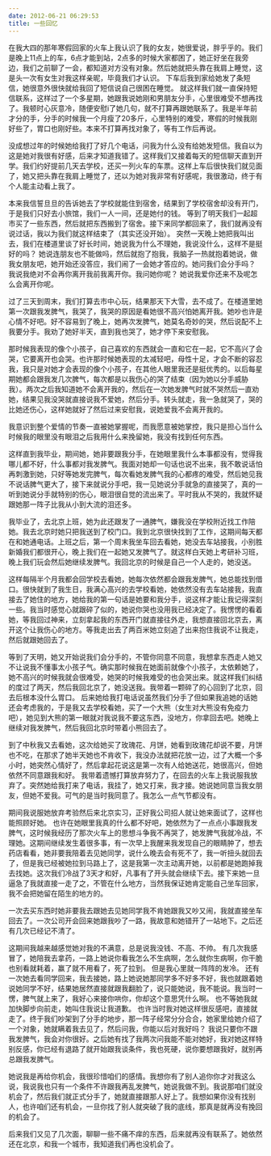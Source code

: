 ```yaml
---
date: 2012-06-21 06:29:53
title: 一些回忆
---
```



<p>
	在我大四的那年寒假回家的火车上我认识了我的女友，她很爱说，胖乎乎的。我们是晚上11点上的车，6点才能到站，2点多的时候大家都困了，她正好坐在我旁边，我们之前聊了一会，都知道对方没有对象。然后她就把头靠在我肩上睡觉，这是头一次有女生对我这样亲昵，毕竟我们才认识。 下车后我到家给她发了条短信，她很意外很快就给我回了短信说自己很困在睡觉。 就这样我们就一直保持短信联系，这样过了一个多星期，她跟我说她刚和男朋友分手，心里很难受不想再找了。我顿时心灰意冷，随便安慰i了她几句，就不打算再跟她联系了。我是半年前才分的手，分手的时候我一个月瘦了20多斤，心里特别的难受，寒假的时候我刚好些了，胃口也刚好些。本来不打算再找对象了，等有工作后再说。
</p>
<p>
	没成想过年的时候她给我打了好几个电话，问我为什么没有给她发短信。我自以为这是她对我很有好感，后来才知道我错了。这样我们又接着每天的短信聊天直到开学。我们约好提前几天去学校，还买一列火车的车票。这样上车后很快我们就见面了，她又把头靠在我肩上睡觉了，还以为她对我非常有好感呢，我很激动，终于有个人能主动看上我了。
</p>
<p>
	本来我信誓旦旦的告诉她去了学校就能住到宿舍，结果到了学校宿舍却没有开门，于是我们只好去小旅馆，我们一人一间，还是她付的钱。 等到了明天我们一起超市买了一些东西，然后就把东西搬到了宿舍。接下来同学都回来了，我们就再没有说过话，我以为我们就这样结束了（其实还没开始）。 突然一天晚上她把我叫出去，我们在楼道里谈了好长时间，她说我为什么不理她，我说没什么，这样不是挺好的吗？ 她说连朋友也不能做吗，然后就抱了抱我，我脑子一热就抱着她说，做我女朋友吧，她开始还没答应，我们闹了一会她才答应的。她问我们会分手吗？ 我说我绝对不会再你离开我前我离开你。我问她你呢？ 她说我爱你还来不及呢怎么会离开你呢。
</p>
<p>
	过了三天到周末，我们打算去市中心玩，结果那天下大雪，去不成了。在楼道里她第一次跟我发脾气，我哭了，我哭的原因是看她很不高兴怕她离开我。她吵也许是心情不好吧。好不容易到了晚上，她再次发脾气，她莫名奇妙的哭，然后说配不上我要分手。我劝了她好半天，直到我也哭了，她才停下来安慰我。
</p>
<p>
	那时候我表现的像个小孩子，自己喜欢的东西就会一直和它在一起，它不高兴了会哭，它要离开也会哭。也许那时候她表现的太减轻吧，母性十足，才会不断的容忍我，我只是对她才会表现的像个小孩子，在其他人眼里我还是挺优秀的。以后每星期她都会跟我发几次脾气，每次都是以我伤心的哭了结束（因为她以分手威胁我）。两次之后我知道她不会离开我的，然后在一次她发脾气时就不哭然后一直劝她，结果见我没哭就直接说我不爱她，然后分手。转头就走，我一急就哭了，哭的比她还伤心，这样她就好了然后过来安慰我，说她爱我不会离开我的。
</p>
<p>
	我意识到整个爱情的节奏一直被她掌握呢，而我愿意被她掌控，我只是担心当什么时候我的眼里没有眼泪之后我用什么来挽留她，我没有找到任何东西。
</p>
<p>
	这样直到我毕业，期间她，她非要跟我分手，在她眼里我什么本事都没有，觉得我哪儿都不好，什么事都对我发脾气。我面对她却一句话也说不出来，我不敢说话怕再刺激到她，只好等她发完脾气，每次看她发脾气我的心都疼的难受，然后她见我不说话脾气更大了，接下来就说分手吧，我一见她说分手就急的直接哭了，真的一听到她说分手就特别的伤心，眼泪很自觉的流出来了。平时我从不哭的，我就怀疑跟她那一阵子比我从小到大流的泪还多。
</p>
<p>
	我毕业了，去北京上班，她为此还跟发了一通脾气，嫌我没在学校附近找工作陪她。我去北京时她只把我送到了校门口。我到北京很快找到了工作，这期间每天都在和她通电话。上班之后，第一个周末我坐车回去看她，她没去车站接我，小别胜新婚我们都很开心，晚上我们在一起她又发脾气了。就这样白天她上考研补习班，晚上我们玩会然后她继续发脾气。我回北京的时候是自己一个人走的，她没送。
</p>
<p>
	这样每隔半个月我都会回学校去看她，她每次依然都会跟我发脾气，她总能找到借口。很快就到了我生日，我满心高兴的去学校看她，她依然没有去车站接我，我直接去了她住的地方，她给我的第一句话是她要和我分手，说这样才能让我记得深刻一些。我当时感觉心就跟碎了似的，她说你哭也没用我已经决定了。我愣愣的看着她，等我回过神来，立刻拿起我的东西开门就直接往外走，我想直接回北京去，离开这个让我伤心的地方。等我走出去了两百米她立刻追了出来抱住我说不让我走，然后就跟她回去了。
</p>
<p>
	等到了天明，她又开始说我们会分手的，不管你同意不同意，我想拿东西走人她又不让说我不懂事太小孩子气。确实那时候我在她面前就像个小孩子，太依赖她了，她不高兴的时候我就会很难受，她哭的时候我难受的也会哭出来。就这样我们纠结的度过了两天，然后我回北京了，她没送我。我带着一颗碎了的心回到了北京，回去后根本没什么胃口。 后来她给我打电话说虽然我们分手了但如果我追她的话她还会考虑我的，于是我又去学校看她，买了一个大熊（女生对大熊没有免疫力吧），她见到大熊的第一眼就对我说我不要这东西，没地方，你拿回去吧。她晚上继续对我发脾气，然后我回北京时带着小熊回去了。
</p>
<p>
	到了中秋我又去看她，这次给她买了玫瑰花、月饼，她看到玫瑰花却说不要，月饼也不吃，在那求了她半天她也不肯收下，我没办法就把花放一边，过了大概一个多小时，她突然心情好了，然后拿起花说这是第一次有人给她送花，她很高兴，但她依然不同意跟我和好。 我带着遗憾打算放弃努力了，在回去的火车上我说服我放弃了。突然她给我打来了电话，我挂了，她又打来，我才接。她说她同意当我女朋友，但她不爱我。可气的是当时我同意了。我怎么一点气节都没有。
</p>
<p>
	期间我说服她放弃考验然后来北京实习，正好我公司招人就让她来面试了，这样也能照顾好她。 也许在她眼里我真的什么都不好吧，她依然为了一点点小事跟我发脾气，这时候我经历了那次火车上的思想斗争我不再哭了，她发脾气我就冷战，不理她。这期间继续发生着很多事，有一次早上我醒来我发现自己的眼睛肿了，想去药店看看，她非要我陪着去见她同学，说什么晚去会有死不了，我一听扭头就回去了，但是我已经被她拉到马路上了，这是我第一次主动离开她，以前都是她跑掉我去找她。这次我们冷战了3天才和好，凡事有了开头就会继续下去。接下来她一旦逼急了我就直接一走了之，不管在什么地方，当然我保证她肯定能自己坐车回家，我不会把她留在陌生的地方的。
</p>
<p>
	一次去买东西时她非要我去跟她去见她同学我不肯她跟我又吵又闹，我就直接坐车回去了。一次公司开会回来她跟我吵了一路，我故意和她错开了一站地下。之后还有几次已经记不清了。
</p>
<p>
	这期间我越来越感觉她对我的不满意，总是说我没钱、不高、不帅。 有几次我感冒了，她陪我去拿药，一路上她说你看我怎么不生病啊，怎么就你生病啊，你干脆也别看就耗着，赢了就不用看了，死了拉到。 但是我心里就一阵阵的发冷。 还有一次她去看同学回来，我去接她，路上她说她那同学多不好多不好，我也就跟着她说她同学不好，结果她居然直接就跟我翻脸了，说只能她说，我不能说。我当时一愣，脾气就上来了，我好心来接你哄你，你却这个意思凭什么啊。 也不等她我就加快脚步向前走，她叫住我说让我道歉。 也许当时我对她这样很反感吧，直接就走了。终于我们吵架到了分手的地步，那一阵子经常分分合合，她家里给她介绍了一个对象，她就瞒着我去见了，然后问我，你能以后对我好吗？ 我说只要你不跟我发脾气，我会对你很好。之后她有找了我两次问我能不能对她好，我对她这样特别反感，你已经有退路了就开始跟我谈条件，我也死硬，说你要想跟我好，就别再总跟我发脾气。
</p>
<p>
	她说我是再给你机会，我很珍惜咱们的感情。我想你有了别人追你你才对我这么说，我说我也只有一个条件不许跟我再乱发脾气，她说我做不到。我说那咱们就没机会了，然后我们就正式分手了，她就直接跟那人好上了。我想如果你没有找别人，也许咱们还有机会，一旦你找了别人就突破了我的底线，那真是就再没有挽回的机会了。
</p>
<p>
	后来我们又见了几次面，聊聊一些不痛不痒的东西，后来就再没有联系了。她依然还在北京，和我一个城市，我知道我们再也没机会了。
</p>